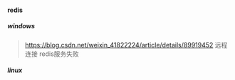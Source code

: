 #### redis

##### windows

> https://blog.csdn.net/weixin_41822224/article/details/89919452 远程连接 redis服务失败

##### linux

>